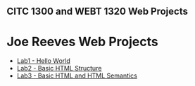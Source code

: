 ## CITC 1300 and WEBT 1320 Web Projects

<h1>Joe Reeves Web Projects</h1>
<ul>
    <li><a href="lab1/index.html" target="_blank">Lab1 - Hello World</a></li>
    <li><a href="lab2/index.html" target="_blank">Lab2 - Basic HTML Structure</a></li>
    <li><a href="lab3/index.html">Lab3 - Basic HTML and HTML Semantics</a></li>
</ul>